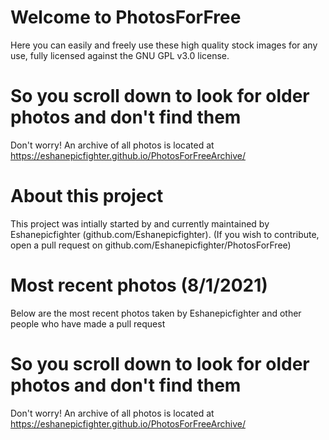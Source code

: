# Welcome to PhotosForFree

Here you can easily and freely use these high quality stock images for any use, fully licensed against the GNU GPL v3.0 license. 

# So you scroll down to look for older photos and don't find them
Don't worry! An archive of all photos is located at https://eshanepicfighter.github.io/PhotosForFreeArchive/

# About this project

This project was intially started by and currently maintained by Eshanepicfighter (github.com/Eshanepicfighter). (If you wish to contribute, open a pull request on github.com/Eshanepicfighter/PhotosForFree)


# Most recent photos (8/1/2021)
Below are the most recent photos taken by Eshanepicfighter and other people who have made a pull request


# So you scroll down to look for older photos and don't find them
Don't worry! An archive of all photos is located at https://eshanepicfighter.github.io/PhotosForFreeArchive/
